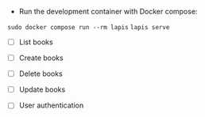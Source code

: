 - Run the development container with Docker compose:

`sudo docker compose run --rm lapis`
`lapis serve`

- [ ] List books
- [ ] Create books
- [ ] Delete books
- [ ] Update books

- [ ] User authentication
